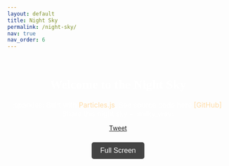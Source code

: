 ```yaml
---
layout: default
title: Night Sky
permalink: /night-sky/
nav: true
nav_order: 6
---
```



<style>
  #typedtext {
      font-family: 'Gloria Hallelujah', cursive;
      white-space: pre-wrap; 
  }
  #particles-js {
  position: fixed;
  top: 0;
  left: 0;
  width: 100%;
  height: 100%;
  z-index: -1;
  overflow: hidden;
  }

  .sky-content {
    position: relative;
    z-index: 1; 
    color: white; 
    text-align: center;
    padding: 10px;
    margin-top: 0px; 
    height: 120vh;
  }
  .copy-btn {
    margin: 15px 0;
    padding: 10px 20px;
    font-size: 16px;
    background-color: #444;
    color: white;
    border: none;
    border-radius: 5px;
    cursor: pointer;
    transition: background-color 0.3s ease, transform 0.2s ease;
  }

  .copy-btn:hover {
    background-color: #ffddaa;
    color: #000;
    transform: scale(1.05);
  }

  .build-with, .source-code {
    margin: 10px 0;
    font-size: 16px;
  }

  .build-with a, .source-code a {
    text-decoration: none;
    color: #ffddaa;
    transition: color 0.3s ease;
  }

  .build-with a:hover, .source-code a:hover {
    color: #ffffff;
  }

  body.fullscreen .sky-content,
  body.fullscreen header,
  body.fullscreen footer {
    display: none; 
  }

  body.fullscreen #particles-js {
    position: fixed;
    top: 0;
    left: 0;
    width: 100%;
    height: 100%;
    z-index: 1; 
  }

  .fullscreen-btn {
    margin-top: 10px;
    padding: 10px 20px;
    font-size: 16px;
    background-color: #444;
    color: white;
    border: none;
    border-radius: 5px;
    cursor: pointer;
    transition: background-color 0.3s ease, transform 0.2s ease;
  }

  .fullscreen-btn:hover {
    background-color: #ffddaa;
    color: #000;
    transform: scale(1.05);
  }
</style>
<script async src="https://platform.twitter.com/widgets.js" charset="utf-8"></script>

<div id="particles-js"></div>

<div class="sky-content" id="sky-content">
  <h1 class="post-title" style="font-family: 'Gloria Hallelujah', cursive; margin-bottom: 20px;">Welcome to the Night Sky</h1>
    
  <p class="build-with">
  :sparkles: Built with <a href="https://vincentgarreau.com/particles.js/" target="_blank">Particles.js</a>. 
  See source code here <a href="https://github.com/Physics-Morris/night-sky" target="_blank" style="color: #ffddaa;">[GitHub]</a>. Share this night sky ~ :milky_way:
  </p>

  <p>
  <a class="twitter-share-button"
    href="https://twitter.com/intent/tweet?text=Check%20out%20this%20beautiful%20Night%20Sky%20Wallpaper!&url=https://github.com/Physics-Morris/night-sky&hashtags=NightSky,Wallpaper,ParticlesJS" data-size="large"> Tweet 
  </a>
  </p>

  <button id="fullscreen-button" class="fullscreen-btn">Full Screen</button>

</div>


<script>
  function initializeParticles() {
    particlesJS("particles-js", {
      "particles": {
        "number": {
          "value": 5000,
          "density": {
            "enable": true,
            "value_area": 2000 
          }
        },
        "color": {
          "value": ["#ffffff", "#ffddaa", "#aad4ff", "#ff9999"]
        },
        "shape": {
          "type": "circle",
          "stroke": {
            "width": 0,
            "color": "#000000"
          }
        },
        "opacity": {
          "value": 1.0,
          "random": true,
          "anim": {
            "enable": true,
            "speed": 0.5, 
            "opacity_min": 0.3,
            "sync": false
          }
        },
        "size": {
          "value": 2,
          "random": true,
          "anim": {
            "enable": true,
            "speed": 0.3,
            "size_min": 0.5,
            "sync": false
          }
        },
        "line_linked": {
          "enable": false 
        },
        "move": {
          "enable": true,
          "speed": 0.01, 
          "direction": "none",
          "random": true,
          "straight": false,
          "out_mode": "out",
          "bounce": false
        }
      },
      "interactivity": {
        "detect_on": "canvas",
        "events": {
          "onhover": {
            "enable": false
          },
          "onclick": {
            "enable": false
          },
          "resize": true
        }
      },
      "retina_detect": true
    });
  }

  // Function to destroy particles instance
  function destroyParticles() {
    if (window.pJSDom && window.pJSDom.length > 0) {
      window.pJSDom[0].pJS.fn.vendors.destroypJS();
      window.pJSDom = [];
    }
  }

  initializeParticles();

function createShootingStar() {
  const canvas = document.querySelector(".particles-js-canvas-el");
  const ctx = canvas.getContext("2d");

  const elementColors = [
    { name: "Nitrogen/Oxygen", colors: ["rgba(255, 69, 0, 1)", "rgba(255, 69, 0, 0)"] }, // Red
    { name: "Iron", colors: ["rgba(255, 255, 0, 1)", "rgba(255, 255, 0, 0)"] }, // Yellow
    { name: "Calcium", colors: ["rgba(138, 43, 226, 1)", "rgba(138, 43, 226, 0)"] }, // Violet
    { name: "Sodium", colors: ["rgba(255, 165, 0, 1)", "rgba(255, 165, 0, 0)"] }, // Orange
    { name: "Magnesium", colors: ["rgba(135, 206, 250, 1)", "rgba(135, 206, 250, 0)"] }, // Light blue
    { name: "Copper", colors: ["rgba(70, 130, 180, 1)", "rgba(70, 130, 180, 0)"] }, // Blue
  ];

  const randomElement = elementColors[Math.floor(Math.random() * elementColors.length)];

  const star = {
    x: Math.random() * canvas.width,
    y: Math.random() * canvas.height,
    size: Math.random() * 5 + 2,
    speedX: Math.random() * 8 - 2,
    speedY: Math.random() * 8 - 2,
    opacity: 1,
    trailLength: 0,
    fading: false,
  };

  function animateStar() {
    if (!star.fading) {
      star.opacity -= 0.008; 
      if (star.opacity <= 0) {
        return; 
      }
    }

    const velocity = Math.sqrt(star.speedX ** 2 + star.speedY ** 2);
    const tailX = star.x - star.trailLength * (star.speedX / velocity);
    const tailY = star.y - star.trailLength * (star.speedY / velocity);

    star.trailLength += velocity * 0.5;

    // trail
    const gradient = ctx.createLinearGradient(star.x, star.y, tailX, tailY);
    gradient.addColorStop(0, `rgba(255, 255, 255, ${star.opacity})`);
    gradient.addColorStop(1, `rgba(${parseColor(randomElement.colors[0])}, 0)`);

    ctx.globalCompositeOperation = "lighter";
    ctx.beginPath();
    ctx.strokeStyle = gradient;

    ctx.lineWidth = Math.max(1, star.size - star.trailLength / 50);
    ctx.moveTo(star.x, star.y);
    ctx.lineTo(tailX, tailY);
    ctx.stroke();

    ctx.beginPath();
    ctx.arc(star.x, star.y, star.size * 0.4, 0, Math.PI * 2);
    ctx.fillStyle = `rgba(255, 255, 255, ${star.opacity})`;
    ctx.fill();

    star.x += star.speedX;
    star.y += star.speedY;

    requestAnimationFrame(animateStar);
  }


  animateStar();
}

function parseColor(rgba) {
  const result = rgba.match(/\d+/g);
  return result.slice(0, 3).join(",");
}

setInterval(createShootingStar, Math.random() * 500 + 250);

</script>

<script>
  const copyButton = document.getElementById("copy-button");

  copyButton.addEventListener("click", async () => {
    const urlToCopy = window.location.href;
    try {
      await navigator.clipboard.writeText(urlToCopy);

      copyButton.textContent = "Copied!";
      copyButton.classList.add("success");

      setTimeout(() => {
        copyButton.textContent = "Copy Website Link";
        copyButton.classList.remove("success");
      }, 3000);
    } catch (err) {
      console.error("Failed to copy:", err);
    }
  });
</script>

<script>
  const fullscreenButton = document.getElementById('fullscreen-button');
  const particlesContainer = document.getElementById('particles-js');

  fullscreenButton.addEventListener('click', () => {
    if (!document.fullscreenElement) {
      particlesContainer.requestFullscreen()
        .then(() => {
          destroyParticles();
          initializeParticles();
          document.body.classList.add('fullscreen');
        })
        .catch((err) => {
          console.error(`Error attempting fullscreen: ${err.message}`);
        });
    } else {
      document.exitFullscreen()
        .then(() => {
          destroyParticles();
          initializeParticles();
          document.body.classList.remove('fullscreen');
        })
        .catch((err) => {
          console.error(`Error exiting fullscreen: ${err.message}`);
        });
    }
  });

  document.addEventListener('fullscreenchange', () => {
    if (!document.fullscreenElement) {
      destroyParticles();
      initializeParticles();
      document.body.classList.remove('fullscreen');
    }
  });
</script>

<script>
  function shareNightSky() {
    if (navigator.share) {
      navigator.share({
        title: 'Night Sky Wallpaper',
        url: window.location.href
      }).then(() => {
        console.log('Thanks for sharing!');
      }).catch((err) => {
        console.error('Error sharing:', err);
      });
    } else {
      alert("Your browser doesn't support sharing. You can manually copy the link: " + window.location.href);
    }
  }
</script>